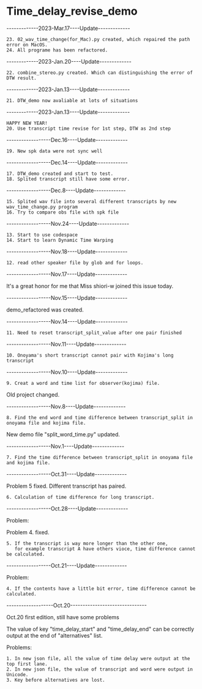 # Time_delay_revise_demo

-------------2023-Mar.17----Update-------------

    23. 02_wav_time_change(for_Mac).py created, which repaired the path error on MacOS.
    24. All programe has been refactored.

-------------2023-Jan.20----Update-------------

    22. combine_stereo.py created. Which can distinguishing the error of DTW result.

-------------2023-Jan.13----Update-------------

    21. DTW_demo now avaliable at lots of situations

-------------2023-Jan.13----Update-------------

    HAPPY NEW YEAR!
    20. Use transcript time revise for 1st step, DTW as 2nd step

------------------Dec.16----Update-------------

    19. New spk data were not sync well

------------------Dec.14----Update-------------

    17. DTW_demo created and start to test.
    18. Splited transcript still have some error.

------------------Dec.8----Update-------------

    15. Splited wav file into several different transcripts by new wav_time_change.py program
    16. Try to compare obs file with spk file

------------------Nov.24----Update-------------


    13. Start to use codespace
    14. Start to learn Dynamic Time Warping
    

------------------Nov.18----Update-------------

 
    12. read other speaker file by glob and for loops.
    

------------------Nov.17----Update-------------

It's a great honor for me that Miss shiori-w joined this issue today.

------------------Nov.15----Update-------------

demo_refactored was created.

------------------Nov.14----Update-------------
 
 
    11. Need to reset transcript_split_value after one pair finished
    
       
------------------Nov.11----Update-------------
  
  
    10. Onoyama's short transcript cannot pair with Kojima's long transcript
    
       
------------------Nov.10----Update-------------


    9. Creat a word and time list for observer(kojima) file.

Old project changed.
    
------------------Nov.8----Update-------------


    8. Find the end word and time difference between transcript_split in onoyama file and kojima file. 
    
New demo file "split_word_time.py" updated.

------------------Nov.1----Update-------------


    7. Find the time difference between transcript_split in onoyama file and kojima file. 

------------------Oct.31----Update-------------

Problem 5 fixed. Different transcript has paired.

    6. Calculation of time difference for long transcript. 

------------------Oct.28----Update-------------

Problem:

Problem 4. fixed. 

    5. If the transcript is way more longer than the other one, 
       for example transcript A have others vioce, time difference cannot be calculated.

------------------Oct.21----Update-------------

Problem:
    
    4. If the contents have a little bit error, time difference cannot be calculated.

-------------------Oct.20-------------------------------

Oct.20 first edition, still have some problems 
  
The value of key "time_delay_start" and "time_delay_end" can be correctly output at the end of "alternatives" list.

Problems:

    1. In new json file, all the value of time delay were output at the top first lane.
    2. In new json file, the value of transcript and word were output in Unicode.
    3. Key before alternatives are lost.

